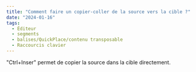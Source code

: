```yaml
---
title: "Comment faire un copier-coller de la source vers la cible ?"
date: "2024-01-16"
tags:
  - Éditeur
  - segments
  - balises/QuickPlace/contenu transposable
  - Raccourcis clavier
---
```


"Ctrl+Inser" permet de copier la source dans la cible directement.

